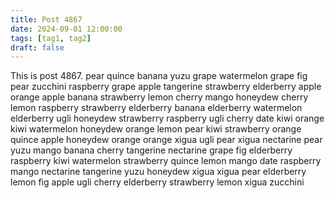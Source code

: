 ```yaml
---
title: Post 4867
date: 2024-09-01 12:00:00
tags: [tag1, tag2]
draft: false
---
```

This is post 4867.
pear
quince
banana
yuzu
grape
watermelon
grape
fig
pear
zucchini
raspberry
grape
apple
tangerine
strawberry
elderberry
apple
orange
apple
banana
strawberry
lemon
cherry
mango
honeydew
cherry
lemon
raspberry
strawberry
elderberry
banana
elderberry
watermelon
elderberry
ugli
honeydew
strawberry
raspberry
ugli
cherry
date
kiwi
orange
kiwi
watermelon
honeydew
orange
lemon
pear
kiwi
strawberry
orange
quince
apple
honeydew
orange
orange
xigua
ugli
pear
xigua
nectarine
pear
yuzu
mango
banana
cherry
tangerine
nectarine
grape
fig
elderberry
raspberry
kiwi
watermelon
strawberry
quince
lemon
mango
date
raspberry
mango
nectarine
tangerine
yuzu
honeydew
xigua
xigua
pear
elderberry
lemon
fig
apple
ugli
cherry
elderberry
strawberry
lemon
xigua
zucchini
